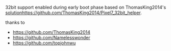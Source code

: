 32bit support enabled during early boot phase based on ThomasKing2014's [solution](https://github.com/ThomasKing2014/Pixel7_32bit_helper)https://github.com/ThomasKing2014/Pixel7_32bit_helper.

thanks to
 - https://github.com/ThomasKing2014
 - https://github.com/Namelesswonder
 - https://github.com/topjohnwu
